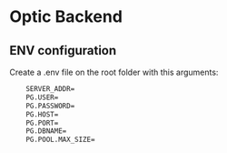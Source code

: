 # Optic Backend

## ENV configuration
Create a .env file on the root folder with this arguments:
```cmd
    SERVER_ADDR=
    PG.USER=
    PG.PASSWORD=
    PG.HOST=
    PG.PORT=
    PG.DBNAME=
    PG.POOL.MAX_SIZE=
```